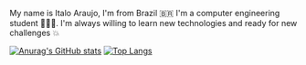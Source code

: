 My name is Italo Araujo, I'm from Brazil 🇧🇷 I'm a computer engineering student 🧑🏽‍💻.
I'm always willing to learn new technologies and ready for new challenges 💥

[![Anurag's GitHub stats](https://github-readme-stats.vercel.app/api?username=ItaloAraujoo)](https://github.com/ItaloAraujoo/github-readme-stats) [![Top Langs](https://github-readme-stats.vercel.app/api/top-langs/?username=ItaloAraujoo)](https://github.com/ItaloAraujoo/github-readme-stats)


